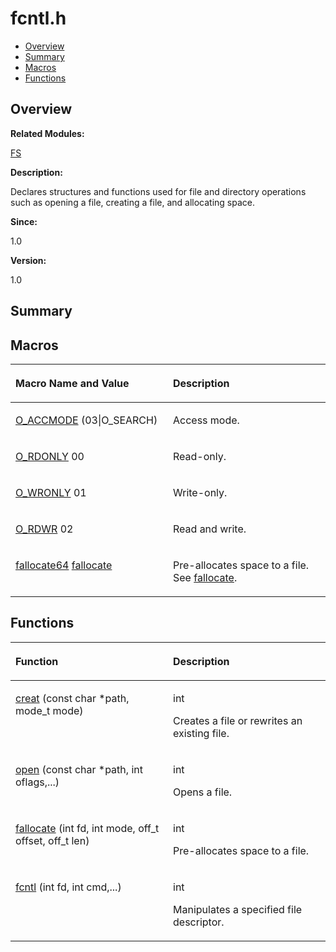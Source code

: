 # fcntl.h<a name="EN-US_TOPIC_0000001054909428"></a>

-   [Overview](#section837157889165627)
-   [Summary](#section128064695165627)
-   [Macros](#define-members)
-   [Functions](#func-members)

## **Overview**<a name="section837157889165627"></a>

**Related Modules:**

[FS](fs.md)

**Description:**

Declares structures and functions used for file and directory operations such as opening a file, creating a file, and allocating space. 

**Since:**

1.0

**Version:**

1.0

## **Summary**<a name="section128064695165627"></a>

## Macros<a name="define-members"></a>

<a name="table1642017277165627"></a>
<table><thead align="left"><tr id="row985040873165627"><th class="cellrowborder" valign="top" width="50%" id="mcps1.1.3.1.1"><p id="p1021800003165627"><a name="p1021800003165627"></a><a name="p1021800003165627"></a>Macro Name and Value</p>
</th>
<th class="cellrowborder" valign="top" width="50%" id="mcps1.1.3.1.2"><p id="p1570049122165627"><a name="p1570049122165627"></a><a name="p1570049122165627"></a>Description</p>
</th>
</tr>
</thead>
<tbody><tr id="row1848071926165627"><td class="cellrowborder" valign="top" width="50%" headers="mcps1.1.3.1.1 "><p id="p2128694785165627"><a name="p2128694785165627"></a><a name="p2128694785165627"></a><a href="fs.md#ga4dc4d45e07d2abc899bcaf04b2846a87">O_ACCMODE</a>   (03|O_SEARCH)</p>
</td>
<td class="cellrowborder" valign="top" width="50%" headers="mcps1.1.3.1.2 "><p id="p979162459165627"><a name="p979162459165627"></a><a name="p979162459165627"></a>Access mode. </p>
</td>
</tr>
<tr id="row62912606165627"><td class="cellrowborder" valign="top" width="50%" headers="mcps1.1.3.1.1 "><p id="p222543198165627"><a name="p222543198165627"></a><a name="p222543198165627"></a><a href="fs.md#ga7a68c9ffaac7dbcd652225dd7c06a54b">O_RDONLY</a>   00</p>
</td>
<td class="cellrowborder" valign="top" width="50%" headers="mcps1.1.3.1.2 "><p id="p785046952165627"><a name="p785046952165627"></a><a name="p785046952165627"></a>Read-only. </p>
</td>
</tr>
<tr id="row711042301165627"><td class="cellrowborder" valign="top" width="50%" headers="mcps1.1.3.1.1 "><p id="p27398784165627"><a name="p27398784165627"></a><a name="p27398784165627"></a><a href="fs.md#ga11b644a8526139c4cc1850dac1271ced">O_WRONLY</a>   01</p>
</td>
<td class="cellrowborder" valign="top" width="50%" headers="mcps1.1.3.1.2 "><p id="p1678537147165627"><a name="p1678537147165627"></a><a name="p1678537147165627"></a>Write-only. </p>
</td>
</tr>
<tr id="row1501715720165627"><td class="cellrowborder" valign="top" width="50%" headers="mcps1.1.3.1.1 "><p id="p1412359426165627"><a name="p1412359426165627"></a><a name="p1412359426165627"></a><a href="fs.md#gabb0586253488ee61072b73557eeb873b">O_RDWR</a>   02</p>
</td>
<td class="cellrowborder" valign="top" width="50%" headers="mcps1.1.3.1.2 "><p id="p602411085165627"><a name="p602411085165627"></a><a name="p602411085165627"></a>Read and write. </p>
</td>
</tr>
<tr id="row24747464165627"><td class="cellrowborder" valign="top" width="50%" headers="mcps1.1.3.1.1 "><p id="p1209136468165627"><a name="p1209136468165627"></a><a name="p1209136468165627"></a><a href="fs.md#ga3bc050c90515f35b4cd6cea24760110c">fallocate64</a>   <a href="fs.md#ga26ba05fc43886db02fe169b35e04bfdf">fallocate</a></p>
</td>
<td class="cellrowborder" valign="top" width="50%" headers="mcps1.1.3.1.2 "><p id="p80654368165627"><a name="p80654368165627"></a><a name="p80654368165627"></a>Pre-allocates space to a file. See <a href="fs.md#ga26ba05fc43886db02fe169b35e04bfdf">fallocate</a>. </p>
</td>
</tr>
</tbody>
</table>

## Functions<a name="func-members"></a>

<a name="table1751951586165627"></a>
<table><thead align="left"><tr id="row92830113165627"><th class="cellrowborder" valign="top" width="50%" id="mcps1.1.3.1.1"><p id="p852121934165627"><a name="p852121934165627"></a><a name="p852121934165627"></a>Function</p>
</th>
<th class="cellrowborder" valign="top" width="50%" id="mcps1.1.3.1.2"><p id="p108461136165627"><a name="p108461136165627"></a><a name="p108461136165627"></a>Description</p>
</th>
</tr>
</thead>
<tbody><tr id="row958704487165627"><td class="cellrowborder" valign="top" width="50%" headers="mcps1.1.3.1.1 "><p id="p1483239819165627"><a name="p1483239819165627"></a><a name="p1483239819165627"></a><a href="fs.md#gafddc24a65767ae35f275be8ccf53e036">creat</a> (const char *path, mode_t mode)</p>
</td>
<td class="cellrowborder" valign="top" width="50%" headers="mcps1.1.3.1.2 "><p id="p1471521802165627"><a name="p1471521802165627"></a><a name="p1471521802165627"></a>int </p>
<p id="p1430517705165627"><a name="p1430517705165627"></a><a name="p1430517705165627"></a>Creates a file or rewrites an existing file. </p>
</td>
</tr>
<tr id="row594002950165627"><td class="cellrowborder" valign="top" width="50%" headers="mcps1.1.3.1.1 "><p id="p189396269165627"><a name="p189396269165627"></a><a name="p189396269165627"></a><a href="fs.md#ga219205a58e244a5acd35b767ac50ef9c">open</a> (const char *path, int oflags,...)</p>
</td>
<td class="cellrowborder" valign="top" width="50%" headers="mcps1.1.3.1.2 "><p id="p853856034165627"><a name="p853856034165627"></a><a name="p853856034165627"></a>int </p>
<p id="p238293031165627"><a name="p238293031165627"></a><a name="p238293031165627"></a>Opens a file. </p>
</td>
</tr>
<tr id="row1097301044165627"><td class="cellrowborder" valign="top" width="50%" headers="mcps1.1.3.1.1 "><p id="p708206651165627"><a name="p708206651165627"></a><a name="p708206651165627"></a><a href="fs.md#ga26ba05fc43886db02fe169b35e04bfdf">fallocate</a> (int fd, int mode, off_t offset, off_t len)</p>
</td>
<td class="cellrowborder" valign="top" width="50%" headers="mcps1.1.3.1.2 "><p id="p1969924881165627"><a name="p1969924881165627"></a><a name="p1969924881165627"></a>int </p>
<p id="p1202322436165627"><a name="p1202322436165627"></a><a name="p1202322436165627"></a>Pre-allocates space to a file. </p>
</td>
</tr>
<tr id="row1395223816165627"><td class="cellrowborder" valign="top" width="50%" headers="mcps1.1.3.1.1 "><p id="p485502758165627"><a name="p485502758165627"></a><a name="p485502758165627"></a><a href="fs.md#gad39ebe4c4767eaa9a680777400cfaafe">fcntl</a> (int fd, int cmd,...)</p>
</td>
<td class="cellrowborder" valign="top" width="50%" headers="mcps1.1.3.1.2 "><p id="p341901906165627"><a name="p341901906165627"></a><a name="p341901906165627"></a>int </p>
<p id="p1370701597165627"><a name="p1370701597165627"></a><a name="p1370701597165627"></a>Manipulates a specified file descriptor. </p>
</td>
</tr>
</tbody>
</table>

